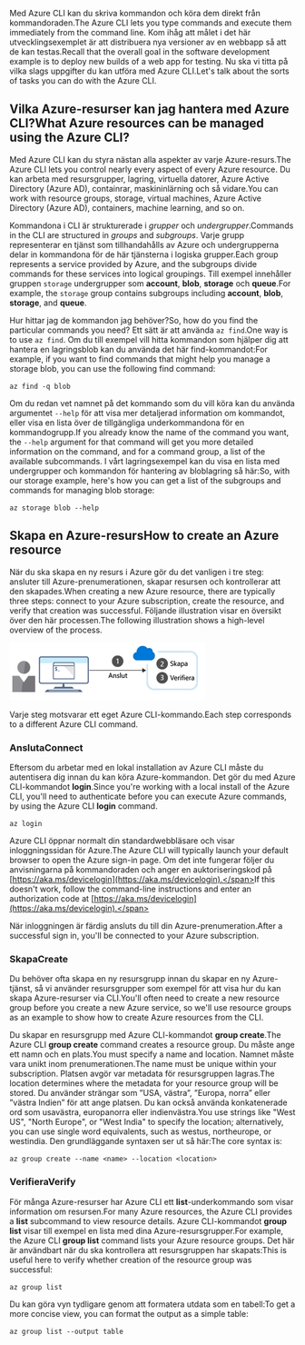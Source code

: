 <span data-ttu-id="41c41-101">Med Azure CLI kan du skriva kommandon och köra dem direkt från kommandoraden.</span><span class="sxs-lookup"><span data-stu-id="41c41-101">The Azure CLI lets you type commands and execute them immediately from the command line.</span></span> <span data-ttu-id="41c41-102">Kom ihåg att målet i det här utvecklingsexemplet är att distribuera nya versioner av en webbapp så att de kan testas.</span><span class="sxs-lookup"><span data-stu-id="41c41-102">Recall that the overall goal in the software development example is to deploy new builds of a web app for testing.</span></span> <span data-ttu-id="41c41-103">Nu ska vi titta på vilka slags uppgifter du kan utföra med Azure CLI.</span><span class="sxs-lookup"><span data-stu-id="41c41-103">Let's talk about the sorts of tasks you can do with the Azure CLI.</span></span>

## <a name="what-azure-resources-can-be-managed-using-the-azure-cli"></a><span data-ttu-id="41c41-104">Vilka Azure-resurser kan jag hantera med Azure CLI?</span><span class="sxs-lookup"><span data-stu-id="41c41-104">What Azure resources can be managed using the Azure CLI?</span></span>

<span data-ttu-id="41c41-105">Med Azure CLI kan du styra nästan alla aspekter av varje Azure-resurs.</span><span class="sxs-lookup"><span data-stu-id="41c41-105">The Azure CLI lets you control nearly every aspect of every Azure resource.</span></span> <span data-ttu-id="41c41-106">Du kan arbeta med resursgrupper, lagring, virtuella datorer, Azure Active Directory (Azure AD), containrar, maskininlärning och så vidare.</span><span class="sxs-lookup"><span data-stu-id="41c41-106">You can work with resource groups, storage, virtual machines, Azure Active Directory (Azure AD), containers, machine learning, and so on.</span></span>

<span data-ttu-id="41c41-107">Kommandona i CLI är strukturerade i _grupper_ och _undergrupper_.</span><span class="sxs-lookup"><span data-stu-id="41c41-107">Commands in the CLI are structured in _groups_ and _subgroups_.</span></span> <span data-ttu-id="41c41-108">Varje grupp representerar en tjänst som tillhandahålls av Azure och undergrupperna delar in kommandona för de här tjänsterna i logiska grupper.</span><span class="sxs-lookup"><span data-stu-id="41c41-108">Each group represents a service provided by Azure, and the subgroups divide commands for these services into logical groupings.</span></span> <span data-ttu-id="41c41-109">Till exempel innehåller gruppen `storage` undergrupper som **account**, **blob**, **storage** och **queue**.</span><span class="sxs-lookup"><span data-stu-id="41c41-109">For example, the `storage` group contains subgroups including **account**, **blob**, **storage**, and **queue**.</span></span>

<span data-ttu-id="41c41-110">Hur hittar jag de kommandon jag behöver?</span><span class="sxs-lookup"><span data-stu-id="41c41-110">So, how do you find the particular commands you need?</span></span> <span data-ttu-id="41c41-111">Ett sätt är att använda `az find`.</span><span class="sxs-lookup"><span data-stu-id="41c41-111">One way is to use `az find`.</span></span> <span data-ttu-id="41c41-112">Om du till exempel vill hitta kommandon som hjälper dig att hantera en lagringsblob kan du använda det här find-kommandot:</span><span class="sxs-lookup"><span data-stu-id="41c41-112">For example, if you want to find commands that might help you manage a storage blob, you can use the following find command:</span></span>

```azurecli
az find -q blob
```

<span data-ttu-id="41c41-113">Om du redan vet namnet på det kommando som du vill köra kan du använda argumentet `--help` för att visa mer detaljerad information om kommandot, eller visa en lista över de tillgängliga underkommandona för en kommandogrupp.</span><span class="sxs-lookup"><span data-stu-id="41c41-113">If you already know the name of the command you want, the `--help` argument for that command will get you more detailed information on the command, and for a command group, a list of the available subcommands.</span></span> <span data-ttu-id="41c41-114">I vårt lagringsexempel kan du visa en lista med undergrupper och kommandon för hantering av bloblagring så här:</span><span class="sxs-lookup"><span data-stu-id="41c41-114">So, with our storage example, here's how you can get a list of the subgroups and commands for managing blob storage:</span></span>

```azurecli
az storage blob --help
```

## <a name="how-to-create-an-azure-resource"></a><span data-ttu-id="41c41-115">Skapa en Azure-resurs</span><span class="sxs-lookup"><span data-stu-id="41c41-115">How to create an Azure resource</span></span>

<span data-ttu-id="41c41-116">När du ska skapa en ny resurs i Azure gör du det vanligen i tre steg: ansluter till Azure-prenumerationen, skapar resursen och kontrollerar att den skapades.</span><span class="sxs-lookup"><span data-stu-id="41c41-116">When creating a new Azure resource, there are typically three steps: connect to your Azure subscription, create the resource, and verify that creation was successful.</span></span> <span data-ttu-id="41c41-117">Följande illustration visar en översikt över den här processen.</span><span class="sxs-lookup"><span data-stu-id="41c41-117">The following illustration shows a high-level overview of the process.</span></span>

![En bild som visar hur du skapar en Azure-resurs med hjälp av kommandoradsgränssnittet.](../media/4-create-resources-overview.png)

<span data-ttu-id="41c41-119">Varje steg motsvarar ett eget Azure CLI-kommando.</span><span class="sxs-lookup"><span data-stu-id="41c41-119">Each step corresponds to a different Azure CLI command.</span></span>

### <a name="connect"></a><span data-ttu-id="41c41-120">Ansluta</span><span class="sxs-lookup"><span data-stu-id="41c41-120">Connect</span></span>

<span data-ttu-id="41c41-121">Eftersom du arbetar med en lokal installation av Azure CLI måste du autentisera dig innan du kan köra Azure-kommandon. Det gör du med Azure CLI-kommandot **login**.</span><span class="sxs-lookup"><span data-stu-id="41c41-121">Since you're working with a local install of the Azure CLI, you'll need to authenticate before you can execute Azure commands, by using the Azure CLI **login** command.</span></span>

```azurecli
az login
```

<span data-ttu-id="41c41-122">Azure CLI öppnar normalt din standardwebbläsare och visar inloggningssidan för Azure.</span><span class="sxs-lookup"><span data-stu-id="41c41-122">The Azure CLI will typically launch your default browser to open the Azure sign-in page.</span></span> <span data-ttu-id="41c41-123">Om det inte fungerar följer du anvisningarna på kommandoraden och anger en auktoriseringskod på [https://aka.ms/devicelogin](https://aka.ms/devicelogin).</span><span class="sxs-lookup"><span data-stu-id="41c41-123">If this doesn't work, follow the command-line instructions and enter an authorization code at [https://aka.ms/devicelogin](https://aka.ms/devicelogin).</span></span>

<span data-ttu-id="41c41-124">När inloggningen är färdig ansluts du till din Azure-prenumeration.</span><span class="sxs-lookup"><span data-stu-id="41c41-124">After a successful sign in, you'll be connected to your Azure subscription.</span></span>

### <a name="create"></a><span data-ttu-id="41c41-125">Skapa</span><span class="sxs-lookup"><span data-stu-id="41c41-125">Create</span></span>

<span data-ttu-id="41c41-126">Du behöver ofta skapa en ny resursgrupp innan du skapar en ny Azure-tjänst, så vi använder resursgrupper som exempel för att visa hur du kan skapa Azure-resurser via CLI.</span><span class="sxs-lookup"><span data-stu-id="41c41-126">You'll often need to create a new resource group before you create a new Azure service, so we'll use resource groups as an example to show how to create Azure resources from the CLI.</span></span>

<span data-ttu-id="41c41-127">Du skapar en resursgrupp med Azure CLI-kommandot **group create**.</span><span class="sxs-lookup"><span data-stu-id="41c41-127">The Azure CLI **group create** command creates a resource group.</span></span> <span data-ttu-id="41c41-128">Du måste ange ett namn och en plats.</span><span class="sxs-lookup"><span data-stu-id="41c41-128">You must specify a name and location.</span></span> <span data-ttu-id="41c41-129">Namnet måste vara unikt inom prenumerationen.</span><span class="sxs-lookup"><span data-stu-id="41c41-129">The name must be unique within your subscription.</span></span> <span data-ttu-id="41c41-130">Platsen avgör var metadata för resursgruppen lagras.</span><span class="sxs-lookup"><span data-stu-id="41c41-130">The location determines where the metadata for your resource group will be stored.</span></span> <span data-ttu-id="41c41-131">Du använder strängar som ”USA, västra”, ”Europa, norra” eller ”västra Indien” för att ange platsen. Du kan också använda konkatenerade ord som usavästra, europanorra eller indienvästra.</span><span class="sxs-lookup"><span data-stu-id="41c41-131">You use strings like "West US", "North Europe", or "West India" to specify the location; alternatively, you can use single word equivalents, such as westus, northeurope, or westindia.</span></span> <span data-ttu-id="41c41-132">Den grundläggande syntaxen ser ut så här:</span><span class="sxs-lookup"><span data-stu-id="41c41-132">The core syntax is:</span></span>

```azurecli
az group create --name <name> --location <location>
```

### <a name="verify"></a><span data-ttu-id="41c41-133">Verifiera</span><span class="sxs-lookup"><span data-stu-id="41c41-133">Verify</span></span>

<span data-ttu-id="41c41-134">För många Azure-resurser har Azure CLI ett **list**-underkommando som visar information om resursen.</span><span class="sxs-lookup"><span data-stu-id="41c41-134">For many Azure resources, the Azure CLI provides a **list** subcommand to view resource details.</span></span> <span data-ttu-id="41c41-135">Azure CLI-kommandot **group list** visar till exempel en lista med dina Azure-resursgrupper.</span><span class="sxs-lookup"><span data-stu-id="41c41-135">For example, the Azure CLI **group list** command lists your Azure resource groups.</span></span> <span data-ttu-id="41c41-136">Det här är användbart när du ska kontrollera att resursgruppen har skapats:</span><span class="sxs-lookup"><span data-stu-id="41c41-136">This is useful here to verify whether creation of the resource group was successful:</span></span>

```azurecli
az group list
```

<span data-ttu-id="41c41-137">Du kan göra vyn tydligare genom att formatera utdata som en tabell:</span><span class="sxs-lookup"><span data-stu-id="41c41-137">To get a more concise view, you can format the output as a simple table:</span></span>

```azurecli
az group list --output table
```
